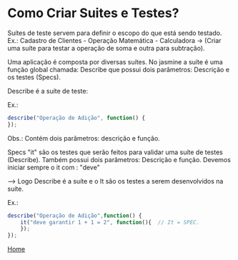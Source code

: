 # Como Criar Suites e Testes?

Suítes de teste servem para definir o escopo do que está sendo testado. 
Ex.: Cadastro de Clientes - Operação Matemática - Calculadora 
-> (Criar uma suíte para testar a operação de soma e outra para subtração).

Uma aplicação é composta por diversas suítes. No jasmine a suíte é uma função global chamada: Describe que possui dois parâmetros: Descrição e os testes (Specs).

Describe é a suíte de teste: 

Ex.: 
```js
describe("Operação de Adição", function() {
});
```

Obs.: Contém dois parâmetros: descrição e função.

Specs "it" são os testes que serão feitos para validar uma suíte de testes (Describe).
Também possui dois parâmetros: Descrição e função.
Devemos iniciar sempre o it com : "deve"

--> Logo Describe é a suíte e o It são os testes a serem desenvolvidos na suíte.

Ex.:

```js
describe("Operação de Adição",function() {
    it("deve garantir 1 + 1 = 2", function(){  // It = SPEC.
    });
});
```

[Home](https://github.com/andresilveiraleite/jasmine_nodejs/blob/master/README.md)  